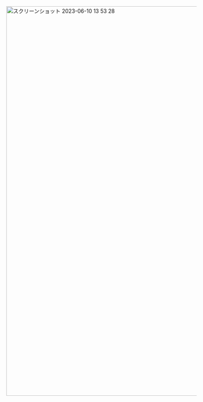 <img width="1028" alt="スクリーンショット 2023-06-10 13 53 28" src="https://github.com/Moyarzabal/virtual_rubik-s_cube/assets/92244620/23a149e4-9ae7-49d8-974d-c2b58079a2c3">
